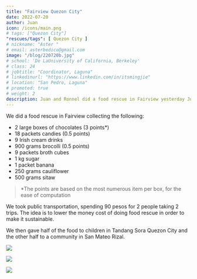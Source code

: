 ```yaml
---
title: "Fairview Quezon City"
date: 2022-07-20
author: Juan
icon: /icons/main.png
# tags: ["Quezon City"]
"rescues/tags": [ Quezon City ]
# nickname: "Aster "
# email: asterbedico@gmail.com
image: "/blog/220720b.jpg"
# school: 'De LaUniversity of California, Berkeley'
# class: 24
# jobtitle: "Coordinator, Laguna"
# linkedinurl: "https://www.linkedin.com/in/itsmingjie"
# location: "San Pedro, Laguna"
# promoted: true
# weight: 2
description: Juan and Ronnel did a food rescue in Fairview yesterday July 20
---
```



We did a food rescue in Fairview collecting the following:

- 2 large boxes of chocolates (3 points*)
- 18 packets candies (0.5 points)
- 9 Irish cream drinks
- 900 grams brocolli (0.5 points)
- 9 packets broth cubes 
- 1 kg sugar
- 1 packet banana
- 250 grams cauliflower
- 500 grams sitaw

> *The points are based on the most numerous item per box, for the ease of computation


We took public transportation, spending 90 pesos for 2 people taking 2 trips. The idea is to lower the money cost of doing food rescue in order to make it sustainable.   

We then gave half of the food to children in Tandang Sora Quezon City and the other half to a community in San Mateo Rizal. 

![](/blog/220720a.jpg)

![](/blog/220720b.jpg)

![](/blog/220720c.jpg)